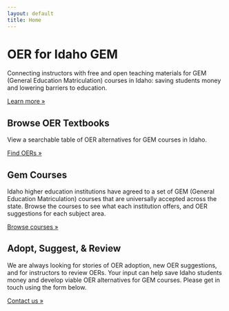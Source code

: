 ```yaml
---
layout: default
title: Home
---
```


<div class="jumbotron jumbotron-fluid" style="background:url('{{ "/assets/images/bookstack2.jpg" | relative_url }}') center/cover no-repeat;">
    <div class="container">
        <h1 class="display-3">OER for Idaho GEM</h1>
        <p>Connecting instructors with free and open teaching materials for GEM (General Education Matriculation) courses in Idaho: saving students money and lowering barriers to education.</p>
        <p><a class="btn btn-primary btn-lg" href="{{ "/about/" | absolute_url }}" role="button">Learn more &raquo;</a></p>
    </div>
</div>
<div class="container">
    <div class="row">
        <div class="col-md-4">
        <h2>Browse OER Textbooks</h2>
        <p>View a searchable table of OER alternatives for GEM courses in Idaho. </p>
        <p><a class="btn btn-secondary" href="{{ "/browse/" | absolute_url }}" role="button">Find OERs &raquo;</a></p>
        </div>
        <div class="col-md-4">
        <h2>Gem Courses</h2>
        <p>Idaho higher education institutions have agreed to a set of GEM (General Education Matriculation) courses that are universally accepted across the state. Browse the courses to see what each institution offers, and OER suggestions for each subject area.</p>
        <p><a class="btn btn-secondary" href="{{ "/courses/" | absolute_url }}" role="button">Browse courses &raquo;</a></p>
        </div>
        <div class="col-md-4">
        <h2>Adopt, Suggest, &amp; Review</h2>
        <p>We are always looking for stories of OER adoption, new OER suggestions, and for instructors to review OERs. Your input can help save Idaho students money and develop viable OER alternatives for GEM courses. Please get in touch using the form below.</p>
        <p><a class="btn btn-secondary" href="#" role="button">Contact us &raquo;</a></p>
        </div>
    </div>
</div>